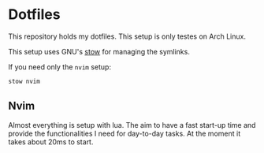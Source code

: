 # Dotfiles

This repository holds my dotfiles. This setup is only testes on Arch Linux.

This setup uses GNU's [stow](https://www.gnu.org/software/stow/) for managing
the symlinks.

If you need only the `nvim` setup:

```bash
stow nvim
```

## Nvim

Almost everything is setup with lua. The aim to have a fast start-up time and
provide the functionalities I need for day-to-day tasks. At the moment it takes
about 20ms to start.
